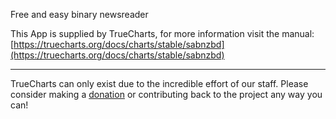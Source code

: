 Free and easy binary newsreader

This App is supplied by TrueCharts, for more information visit the manual: [https://truecharts.org/docs/charts/stable/sabnzbd](https://truecharts.org/docs/charts/stable/sabnzbd)

---

TrueCharts can only exist due to the incredible effort of our staff.
Please consider making a [donation](https://truecharts.org/docs/about/sponsor) or contributing back to the project any way you can!
